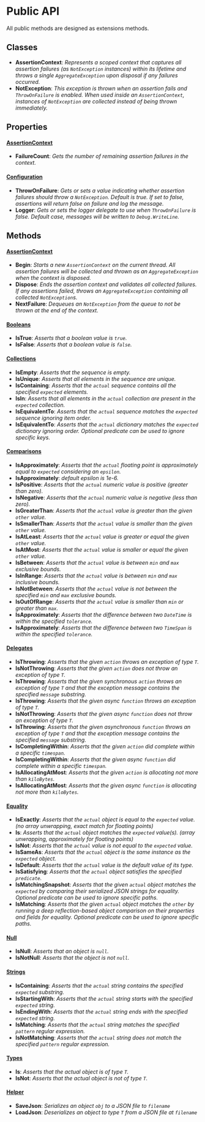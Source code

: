 # Public API
All public methods are designed as extensions methods.
## Classes
- __AssertionContext__: _Represents a scoped context that captures all assertion failures (as `NotException` instances) within its lifetime and throws a single `AggregateException` upon disposal if any failures occurred._
- __NotException__: _This exception is thrown when an assertion fails and `ThrowOnFailure` is enabled. When used inside an `AssertionContext`, instances of `NotException` are collected instead of being thrown immediately._
## Properties
#### <u>AssertionContext</u>
- __FailureCount__: _Gets the number of remaining assertion failures in the context._
#### <u>Configuration</u>
- __ThrowOnFailure__: _Gets or sets a value indicating whether assertion failures should throw a `NotException`. Default is true. If set to false, assertions will return false on failure and log the message._
- __Logger__: _Gets or sets the logger delegate to use when `ThrowOnFailure` is false. Default case, messages will be written to `Debug.WriteLine`._
## Methods
#### <u>AssertionContext</u>
- __Begin__: _Starts a new `AssertionContext` on the current thread. All assertion failures will be collected and thrown as an `AggregateException` when the context is disposed._
- __Dispose__: _Ends the assertion context and validates all collected failures. If any assertions failed, throws an `AggregateException` containing all collected `NotException`s._
- __NextFailure__: _Dequeues an `NotException` from the queue to not be thrown at the end of the context._
#### <u>Booleans</u>
- __IsTrue__: _Asserts that a boolean value is `true`._
- __IsFalse__: _Asserts that a boolean value is `false`._
#### <u>Collections</u>
- __IsEmpty__: _Asserts that the sequence is empty._
- __IsUnique__: _Asserts that all elements in the sequence are unique._
- __IsContaining__: _Asserts that the `actual` sequence contains all the specified `expected` elements._
- __IsIn__: _Asserts that all elements in the `actual` collection are present in the `expected` collection._
- __IsEquivalentTo__: _Asserts that the `actual` sequence matches the `expected` sequence ignoring item order._
- __IsEquivalentTo__: _Asserts that the `actual` dictionary matches the `expected` dictionary ignoring order. Optional predicate can be used to ignore specific keys._
#### <u>Comparisons</u>
- __IsApproximately__: _Asserts that the `actual` floating point is approximately equal to `expected` considering an `epsilon`._
- __IsApproximately__: _default epsilon is 1e-6._
- __IsPositive__: _Asserts that the `actual` numeric value is positive (greater than zero)._
- __IsNegative__: _Asserts that the `actual` numeric value is negative (less than zero)._
- __IsGreaterThan__: _Asserts that the `actual` value is greater than the given `other` value._
- __IsSmallerThan__: _Asserts that the `actual` value is smaller than the given `other` value._
- __IsAtLeast__: _Asserts that the `actual` value is greater or equal the given `other` value._
- __IsAtMost__: _Asserts that the `actual` value is smaller or equal the given `other` value._
- __IsBetween__: _Asserts that the `actual` value is between `min` and `max` exclusive bounds._
- __IsInRange__: _Asserts that the `actual` value is between `min` and `max` inclusive bounds._
- __IsNotBetween__: _Asserts that the `actual` value is not between the specified `min` and `max` exclusive bounds._
- __IsOutOfRange__: _Asserts that the `actual` value is smaller than `min` or greater than `max`._
- __IsApproximately__: _Asserts that the difference between two `DateTime` is within the specified `tolerance`._
- __IsApproximately__: _Asserts that the difference between two `TimeSpan` is within the specified `tolerance`._
#### <u>Delegates</u>
- __IsThrowing__: _Asserts that the given `action` throws an exception of type `T`._
- __IsNotThrowing__: _Asserts that the given `action` does not throw an exception of type `T`._
- __IsThrowing__: _Asserts that the given synchronous `action` throws an exception of type `T` and that the exception message contains the specified `message` substring._
- __IsThrowing__: _Asserts that the given async `function` throws an exception of type `T`._
- __IsNotThrowing__: _Asserts that the given async `function` does not throw an exception of type `T`._
- __IsThrowing__: _Asserts that the given asynchronous `function` throws an exception of type `T` and that the exception message contains the specified `message` substring._
- __IsCompletingWithin__: _Asserts that the given `action` did complete within a specific `timespan`._
- __IsCompletingWithin__: _Asserts that the given async `function` did complete within a specific `timespan`._
- __IsAllocatingAtMost__: _Asserts that the given `action` is allocating not more than `kiloBytes`._
- __IsAllocatingAtMost__: _Asserts that the given async `function` is allocating not more than `kiloBytes`._
#### <u>Equality</u>
- __IsExactly__: _Asserts that the `actual` object is equal to the `expected` value. (no array unwrapping, exact match for floating points)_
- __Is__: _Asserts that the `actual` object matches the `expected` value(s). (array unwrapping, approximately for floating points)_
- __IsNot__: _Asserts that the `actual` value is not equal to the `expected` value._
- __IsSameAs__: _Asserts that the `actual` object is the same instance as the `expected` object._
- __IsDefault__: _Asserts that the `actual` value is the default value of its type._
- __IsSatisfying__: _Asserts that the `actual` object satisfies the specified `predicate`._
- __IsMatchingSnapshot__: _Asserts that the given `actual` object matches the `expected` by comparing their serialized JSON strings for equality. Optional predicate can be used to ignore specific paths._
- __IsMatching__: _Asserts that the given `actual` object matches the `other` by running a deep reflection-based object comparison on their properties and fields for equality. Optional predicate can be used to ignore specific paths._
#### <u>Null</u>
- __IsNull__: _Asserts that an object is `null`._
- __IsNotNull__: _Asserts that the object is not `null`._
#### <u>Strings</u>
- __IsContaining__: _Asserts that the `actual` string contains the specified `expected` substring._
- __IsStartingWith__: _Asserts that the `actual` string starts with the specified `expected` string._
- __IsEndingWith__: _Asserts that the `actual` string ends with the specified `expected` string._
- __IsMatching__: _Asserts that the `actual` string matches the specified `pattern` regular expression._
- __IsNotMatching__: _Asserts that the `actual` string does not match the specified `pattern` regular expression._
#### <u>Types</u>
- __Is__: _Asserts that the actual object is of type `T`._
- __IsNot__: _Asserts that the actual object is not of type `T`._
#### <u>Helper</u>
- __SaveJson__: _Serializes an object `obj` to a JSON file to `filename`_
- __LoadJson__: _Deserializes an object to type `T` from a JSON file at `filename`_
